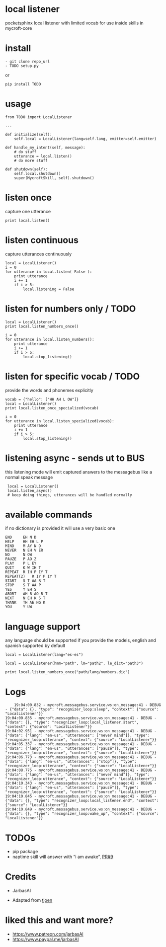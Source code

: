 # local listener

pocketsphinx local listener with limited vocab for use inside skills in mycroft-core



# install

    - git clone repo_url
    - TODO setup.py
or

    pip install TODO


# usage

    from TODO import LocalListener

    ...

    def initialize(self):
        self.local = LocalListener(lang=self.lang, emitter=self.emitter)

    def handle_my_intent(self, message):
        # do stuff
        utterance = local.listen()
        # do more stuff

    def shutdown(self):
        self.local.shutdown()
        super(MycroftSkill, self).shutdown()


# listen once

capture one utterance

    print local.listen()

# listen continuous

capture utterances continuously

    local = LocalListener()
    i = 0
    for utterance in local.listen( False ):
        print utterance
        i += 1
        if i > 5:
            local.listening = False

# listen for numbers only / TODO


    local = LocalListener()
    print local.listen_numbers_once()

    i = 0
    for utterance in local.listen_numbers():
        print utterance
        i += 1
        if i > 5:
            local.stop_listening()

# listen for specific vocab / TODO

provide the words and phonemes explicitly


    vocab = {"hello": ["HH AH L OW"]}
    local = LocalListener()
    print local.listen_once_specialized(vocab)

    i = 0
    for utterance in local.listen_specialized(vocab):
        print utterance
        i += 1
        if i > 5:
            local.stop_listening()

# listening async - sends ut to BUS

this listening mode will emit captured answers to the messagebus like a normal
 speak message

     local = LocalListener()
     local.listen_async()
     # keep doing things, utterances will be handled normally


# available commands

if no dictionary is provided it will use a very basic one

    END		EH N D
    HELP	HH EH L P
    MIND	M AY N D
    NEVER	N EH V ER
    NO		N OW
    PAUZE	P AO Z
    PLAY	P L EY
    QUIT	K W IH T
    REPEAT	R IH P IY T
    REPEAT(2)	R IY P IY T
    START	S T AA R T
    STOP	S T AA P
    YES		Y EH S
    ABORT	AH B AO R T
    NEXT	N EH K S T
    THANK	TH AE NG K
    YOU		Y UW


# language support


any language should be supported if you provide the models, english and spanish supported by default


    local = LocalListener(lang="es-es")

    local = LocalListener(hmm="path", lm="path2", le_dict="path3")

    print local.listen_numbers_once("path/lang/numbers.dic")


# Logs

        19:04:00.832 - mycroft.messagebus.service.ws:on_message:41 - DEBUG - {"data": {}, "type": "recognizer_loop:sleep", "context": {"source": "LocalListener"}}
    19:04:00.835 - mycroft.messagebus.service.ws:on_message:41 - DEBUG - {"data": {}, "type": "recognizer_loop:local_listener.start", "context": {"source": "LocalListener"}}
    19:04:02.951 - mycroft.messagebus.service.ws:on_message:41 - DEBUG - {"data": {"lang": "en-us", "utterances": ["never mind"]}, "type": "recognizer_loop:utterance", "context": {"source": "LocalListener"}}
    19:04:05.337 - mycroft.messagebus.service.ws:on_message:41 - DEBUG - {"data": {"lang": "en-us", "utterances": ["pauze"]}, "type": "recognizer_loop:utterance", "context": {"source": "LocalListener"}}
    19:04:06.773 - mycroft.messagebus.service.ws:on_message:41 - DEBUG - {"data": {"lang": "en-us", "utterances": ["stop"]}, "type": "recognizer_loop:utterance", "context": {"source": "LocalListener"}}
    19:04:08.775 - mycroft.messagebus.service.ws:on_message:41 - DEBUG - {"data": {"lang": "en-us", "utterances": ["never mind"]}, "type": "recognizer_loop:utterance", "context": {"source": "LocalListener"}}
    19:04:10.343 - mycroft.messagebus.service.ws:on_message:41 - DEBUG - {"data": {"lang": "en-us", "utterances": ["pauze"]}, "type": "recognizer_loop:utterance", "context": {"source": "LocalListener"}}
    19:04:10.845 - mycroft.messagebus.service.ws:on_message:41 - DEBUG - {"data": {}, "type": "recognizer_loop:local_listener.end", "context": {"source": "LocalListener"}}
    19:04:10.849 - mycroft.messagebus.service.ws:on_message:41 - DEBUG - {"data": {}, "type": "recognizer_loop:wake_up", "context": {"source": "LocalListener"}}

# TODOs

- pip package
- naptime skill will answer with “i am awake”, [PR#9](https://github.com/MycroftAI/skill-naptime/pull/9)


# Credits

- JarbasAI

- Adapted from [tjoen](https://github.com/tjoen/local-stt-test)

# liked this and want more?

- https://www.patreon.com/jarbasAI
- https://www.paypal.me/jarbasAI
